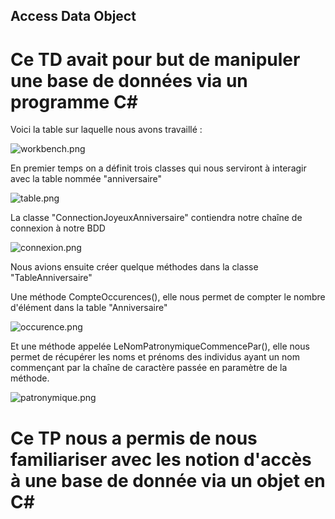 ## Access Data Object ##
# Ce TD avait pour but de manipuler une base de données via un programme C# #

Voici la table sur laquelle nous avons travaillé :

![workbench.png](https://image.noelshack.com/fichiers/2019/14/3/1554298534-workbench.png)

En premier temps on a définit trois classes qui nous serviront à interagir avec la table nommée "anniversaire" 

![table.png](https://image.noelshack.com/fichiers/2019/14/3/1554296802-table.png)

La classe "ConnectionJoyeuxAnniversaire" contiendra notre chaîne de connexion à notre BDD 

![connexion.png](https://image.noelshack.com/fichiers/2019/14/3/1554297023-connexion.png)

Nous avions ensuite créer quelque méthodes dans la classe "TableAnniversaire"

Une méthode CompteOccurences(), elle nous permet de compter le nombre d'élément dans la table "Anniversaire"

![occurence.png](https://image.noelshack.com/fichiers/2019/14/3/1554299383-occurence.png)

Et une méthode appelée LeNomPatronymiqueCommencePar(), elle nous permet de récupérer les noms et prénoms des individus ayant un nom commençant par la chaîne de caractère passée en paramètre de la méthode.

![patronymique.png](https://image.noelshack.com/fichiers/2019/14/3/1554299552-patronymique.png)

# Ce TP nous a permis de nous familiariser avec les notion d'accès à une base de donnée via un objet en C#
